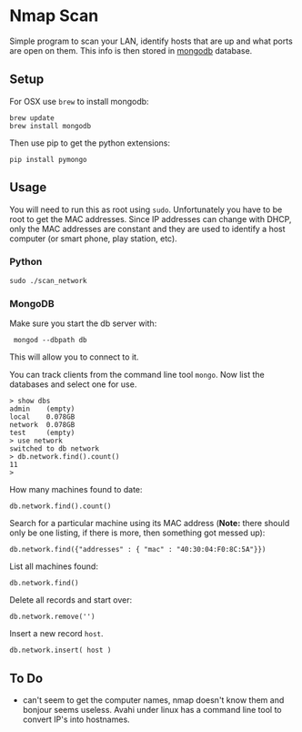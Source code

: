 # Nmap Scan

Simple program to scan your LAN, identify hosts that are up and what ports are open on them. This info is then stored in [mongodb](http://www.mongodb.org) database.

## Setup

For OSX use `brew` to install mongodb:

    brew update
    brew install mongodb

Then use pip to get the python extensions:

    pip install pymongo

## Usage

You will need to run this as root using `sudo`. Unfortunately you have to be root to get the MAC addresses. Since IP addresses can change with DHCP, only the MAC addresses are constant and they are used to identify a host computer (or smart phone, play station, etc).

### Python

    sudo ./scan_network

### MongoDB

Make sure you start the db server with:

     mongod --dbpath db

This will allow you to connect to it. 

You can track clients from the command line tool `mongo`. Now list the databases and select one for use.

	> show dbs
	admin    (empty)
	local    0.078GB
	network  0.078GB
	test     (empty)
	> use network
	switched to db network
	> db.network.find().count()
	11
	>

How many machines found to date:
    
    db.network.find().count()
    
Search for a particular machine using its MAC address (**Note:** there should only be one listing, if there is more, then something got messed up):
    
    db.network.find({"addresses" : { "mac" : "40:30:04:F0:8C:5A"}})

List all machines found:
    
    db.network.find()

Delete all records and start over:
    
    db.network.remove('')

Insert a new record `host`.

    db.network.insert( host )

## To Do

* can't seem to get the computer names, nmap doesn't know them and bonjour seems useless. Avahi under linux has a command line tool to convert IP's into hostnames.


